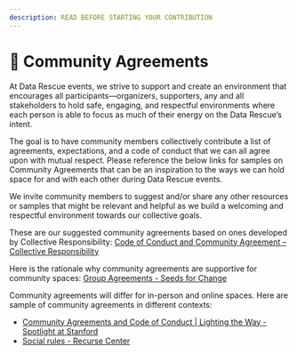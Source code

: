 ```yaml
---
description: READ BEFORE STARTING YOUR CONTRIBUTION
---
```


# 🙏 Community Agreements

At Data Rescue events, we strive to support and create an environment that encourages all participants—organizers, supporters, any and all stakeholders to hold safe, engaging, and respectful environments where each person is able to focus as much of their energy on the Data Rescue’s intent.

The goal is to have community members collectively contribute a list of agreements, expectations, and a code of conduct that we can all agree upon with mutual respect. Please reference the below links for samples on Community Agreements that can be an inspiration to the ways we can hold space for and with each other during Data Rescue events.

We invite community members to suggest and/or share any other resources or samples that might be relevant and helpful as we build a welcoming and respectful environment towards our collective goals.

These are our suggested community agreements based on ones developed by Collective Responsibility: [Code of Conduct and Community Agreement – Collective Responsibility](https://laborforum.diglib.org/code-of-conduct-and-community-agreement/)&#x20;

Here is the rationale why community agreements are supportive for community spaces: [Group Agreements - Seeds for Change](https://www.seedsforchange.org.uk/groupagree)

Community agreements will differ for in-person and online spaces. Here are sample of community agreements in different contexts:

* [Community Agreements and Code of Conduct | Lighting the Way - Spotlight at Stanford](https://exhibits.stanford.edu/lightingtheway/about/community-agreements-and-code-of-conduct)
* [Social rules - Recurse Center](https://www.recurse.com/social-rules)
